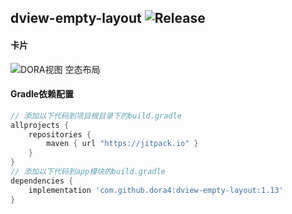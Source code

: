 dview-empty-layout
![Release](https://jitpack.io/v/dora4/dview-empty-layout.svg)
--------------------------------

#### 卡片
![DORA视图 空态布局](https://github.com/user-attachments/assets/1772eff2-c57b-4f04-bde8-9620abb687b0)

#### Gradle依赖配置

```groovy
// 添加以下代码到项目根目录下的build.gradle
allprojects {
    repositories {
        maven { url "https://jitpack.io" }
    }
}
// 添加以下代码到app模块的build.gradle
dependencies {
    implementation 'com.github.dora4:dview-empty-layout:1.13'
}
```
